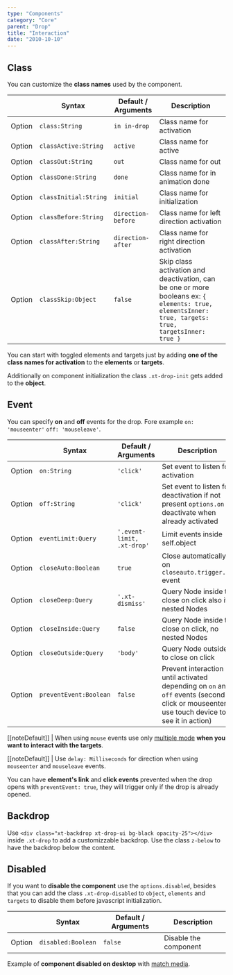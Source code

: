 ```yaml
---
type: "Components"
category: "Core"
parent: "Drop"
title: "Interaction"
date: "2010-10-10"
---
```


## Class

You can customize the **class names** used by the component.

<div class="xt-overflow-sub overflow-y-hidden overflow-x-scroll my-4 xt-my-auto w-full">

|                         | Syntax                                    | Default / Arguments                       | Description                   |
| ----------------------- | ----------------------------------------- | ----------------------------- | ----------------------------- |
| Option                  | `class:String`                          | `in in-drop`        | Class name for activation            |
| Option                  | `classActive:String`                          | `active`        | Class name for active            |
| Option                  | `classOut:String`                          | `out`        | Class name for out            |
| Option                  | `classDone:String`                          | `done`        | Class name for in animation done            |
| Option                  | `classInitial:String`                          | `initial`        | Class name for initialization            |
| Option                  | `classBefore:String`                          | `direction-before`        | Class name for left direction activation            |
| Option                  | `classAfter:String`                          | `direction-after`        | Class name for right direction activation            |
| Option                  | `classSkip:Object`                          | `false`        | Skip class activation and deactivation, can be one or more booleans ex: `{ elements: true, elementsInner: true, targets: true, targetsInner: true }`            |

</div>

You can start with toggled elements and targets just by adding **one of the class names for activation** to the **elements** or **targets**.

Additionally on component initialization the class `.xt-drop-init` gets added to the **object**.

## Event

You can specify **on** and **off** events for the drop. Fore example `on: 'mouseenter'` `off: 'mouseleave'`.

<div class="xt-overflow-sub overflow-y-hidden overflow-x-scroll my-4 xt-my-auto w-full">

|                         | Syntax                                    | Default / Arguments                       | Description                   |
| ----------------------- | ----------------------------------------- | ----------------------------- | ----------------------------- |
| Option                  | `on:String`                              | `'click'`                     | Set event to listen for activation           |
| Option                  | `off:String`                             | `'click'`                       | Set event to listen for deactivation if not present `options.on` deactivate when already activated          |
| Option                  | `eventLimit:Query`                          | `'.event-limit, .xt-drop'`        | Limit events inside self.object            |
| Option                  | `closeAuto:Boolean`                          | `true`        | Close automatically on `closeauto.trigger.xt` event            |
| Option                  | `closeDeep:Query`                          | `'.xt-dismiss'`        | Query Node inside to close on click also if nested Nodes            |
| Option                  | `closeInside:Query`                          | `false`        | Query Node inside to close on click, no nested Nodes            |
| Option                  | `closeOutside:Query`                          | `'body'`        | Query Node outside to close on click            |
| Option                  | `preventEvent:Boolean`                          | `false`        | Prevent interaction until activated depending on `on` and `off` events (second click or mouseenter, use touch device to see it in action)            |

</div>

[[noteDefault]]
| When using `mouse` events use only [multiple mode](/components/core/drop#usage-multiple) **when you want to interact with the targets**.

[[noteDefault]]
| Use `delay: Milliseconds` for direction when using `mouseenter` and `mouseleave` events.

<demo>
  <demovanilla src="vanilla/components/core/drop/event">
  </demovanilla>
</demo>

You can have **element's link** and **click events** prevented when the drop opens with `preventEvent: true`, they will trigger only if the drop is already opened.

<demo>
  <demovanilla src="vanilla/components/core/drop/prevent-event">
  </demovanilla>
  <demovanilla src="vanilla/components/core/drop/prevent-event-hover">
  </demovanilla>
</demo>

## Backdrop

Use `<div class="xt-backdrop xt-drop-ui bg-black opacity-25"></div>` inside `.xt-drop` to add a customizzable backdrop. Use the class `z-below` to have the backdrop below the content.

<demo>
  <demovanilla src="vanilla/components/core/drop/backdrop">
  </demovanilla>
</demo>

## Disabled

If you want to **disable the component** use the `options.disabled`, besides that you can add the class `.xt-drop-disabled` to `object`, `elements` and `targets` to disable them before javascript initialization.

<div class="xt-overflow-sub overflow-y-hidden overflow-x-scroll my-4 xt-my-auto w-full">

|                         | Syntax                                    | Default / Arguments                       | Description                   |
| ----------------------- | ----------------------------------------- | ----------------------------- | ----------------------------- |
| Option                  | `disabled:Boolean`                              | `false`                     | Disable the component           |

</div>

Example of **component disabled on desktop** with [match media](/components/core/drop/api#match-media).

<demo>
  <demovanilla src="vanilla/components/core/drop/disable">
  </demovanilla>
</demo>
